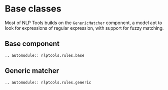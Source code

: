 # Base classes

Most of NLP Tools builds on the `GenericMatcher` component, a model apt to look for expressions of regular expression, with support for fuzzy matching.


## Base component

```{eval-rst}
.. automodule:: nlptools.rules.base
```


## Generic matcher

```{eval-rst}
.. automodule:: nlptools.rules.generic
```
